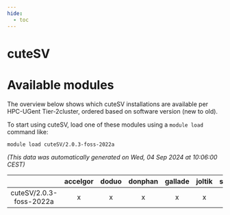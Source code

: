 ```yaml
---
hide:
  - toc
---
```


cuteSV
======

# Available modules


The overview below shows which cuteSV installations are available per HPC-UGent Tier-2cluster, ordered based on software version (new to old).

To start using cuteSV, load one of these modules using a `module load` command like:

```shell
module load cuteSV/2.0.3-foss-2022a
```

*(This data was automatically generated on Wed, 04 Sep 2024 at 10:06:00 CEST)*  

| |accelgor|doduo|donphan|gallade|joltik|shinx|skitty|
| :---: | :---: | :---: | :---: | :---: | :---: | :---: | :---: |
|cuteSV/2.0.3-foss-2022a|x|x|x|x|x|-|x|
